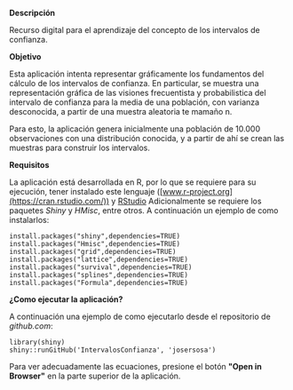 
**Descripción**

Recurso digital para el aprendizaje del concepto de los intervalos de confianza.

**Objetivo**

Esta aplicación intenta representar gráficamente los fundamentos del cálculo de los intervalos de confianza. En particular, se muestra una representación gráfica de las visiones frecuentista y probabilistica del intervalo de confianza para la media de una población, con varianza desconocida, a partir de una muestra aleatoria te mamaño n. 

Para esto, la aplicación genera inicialmente una población de 10.000 observaciones con una distribución conocida, y a partir de ahí se crean las muestras para construir los intervalos.

**Requisitos**

La aplicación está desarrollada en R, por lo que se requiere para su ejecución, tener instalado este lenguaje ([www.r-project.org](https://cran.rstudio.com/)) y [RStudio](https://www.rstudio.com/products/RStudio/#Desktop)
Adicionalmente se requiere los paquetes _Shiny_ y _HMisc_, entre otros. A continuación un ejemplo de como instalarlos:

```{r}
install.packages("shiny",dependencies=TRUE)
install.packages("Hmisc",dependencies=TRUE)
install.packages("grid",dependencies=TRUE)
install.packages("lattice",dependencies=TRUE)
install.packages("survival",dependencies=TRUE)
install.packages("splines",dependencies=TRUE)
install.packages("Formula",dependencies=TRUE)
```

**¿Como ejecutar la aplicación?**

A continuación una ejemplo de como ejecutarlo desde el repositorio de _github.com_:

```{r}
library(shiny)
shiny::runGitHub('IntervalosConfianza', 'josersosa')
```

Para ver adecuadamente las ecuaciones, presione el botón **"Open in Browser"** en la parte superior de la aplicación.
